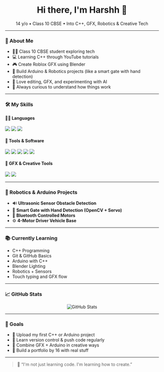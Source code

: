 <h1 align="center">Hi there, I'm Harshh 👋</h1>
<p align="center">14 y/o • Class 10 CBSE • Into C++, GFX, Robotics & Creative Tech</p>

---

### 🧠 About Me

- 🧑‍🎓 Class 10 CBSE student exploring tech
- 💻 Learning C++ through YouTube tutorials
- 🎮 Create Roblox GFX using Blender
- 🤖 Build Arduino & Robotics projects (like a smart gate with hand detection)
- 🎨 Love editing, GFX, and experimenting with AI
- 🔧 Always curious to understand how things work

---

### 🛠️ My Skills

#### 👨‍💻 Languages  
<img src="https://img.shields.io/badge/C++-00599C?style=for-the-badge&logo=c%2B%2B&logoColor=white"/>
<img src="https://img.shields.io/badge/HTML-F06529?style=for-the-badge&logo=html5&logoColor=white"/>
<img src="https://img.shields.io/badge/Coding%20Basics-Learning-blueviolet?style=for-the-badge"/>

#### 🧰 Tools & Software  
<img src="https://img.shields.io/badge/VS%20Code-007ACC?style=for-the-badge&logo=visual-studio-code&logoColor=white"/>
<img src="https://img.shields.io/badge/Blender-F5792A?style=for-the-badge&logo=blender&logoColor=white"/>
<img src="https://img.shields.io/badge/Arduino-00979D?style=for-the-badge&logo=arduino&logoColor=white"/>
<img src="https://img.shields.io/badge/OpenCV-5C3EE8?style=for-the-badge&logo=opencv&logoColor=white"/>
<img src="https://img.shields.io/badge/ChatGPT-10A37F?style=for-the-badge&logo=openai&logoColor=white"/>

#### 🎨 GFX & Creative Tools  
<img src="https://img.shields.io/badge/Photopea-121212?style=for-the-badge&logo=photopea&logoColor=white"/>
<img src="https://img.shields.io/badge/CapCut-000000?style=for-the-badge&logo=capcut&logoColor=white"/>

---

### 🤖 Robotics & Arduino Projects

- 🔊 **Ultrasonic Sensor Obstacle Detection**
- 🚪 **Smart Gate with Hand Detection (OpenCV + Servo)**
- 🔗 **Bluetooth Controlled Motors**
- ⚙️ **4-Motor Driver Vehicle Base**

---

### 📚 Currently Learning

- C++ Programming  
- Git & GitHub Basics  
- Arduino with C++  
- Blender Lighting  
- Robotics + Sensors  
- Touch typing and GFX flow

---

### 📈 GitHub Stats

<p align="center">
  <img src="https://github-readme-stats.vercel.app/api?username=Git-Harshh&show_icons=true&theme=radical" alt="GitHub Stats" />
</p>

---

### 🎯 Goals

- 🚀 Upload my first C++ or Arduino project
- 🌱 Learn version control & push code regularly
- 🧠 Combine GFX + Arduino in creative ways
- 🎯 Build a portfolio by 16 with real stuff

---

> 💬 “I'm not just learning code. I'm learning how to create.”
